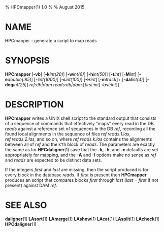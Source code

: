 % HPCmapper(1) 1.0
%
% August 2015

# NAME

HPCmapper - generate a script to map reads

# SYNOPSIS

**HPCmapper** [**-vb**] [**-k***int(20)*] [**-w***int(6)*] [**-h***int(50)*]
	[**-t***int*] [**-M***int*] [**-e***double(.85)*]
	[**-l***int(1000)*] [**-s***int(100)*] [**-H***int*]
    [**-m***track*]+ [**-dal***int(4)*] [**-deg***int(25)*]
	*ref:db|dam* *reads:db|dam* [*first:int*[-*last:int*]]

# DESCRIPTION

**HPCmapper** writes a UNIX shell script to the standard output that
consists of a sequence of commands that effectively "maps" every read in
the DB *reads* against a reference set of sequences in the DB *ref*,
recording all the found local alignments in the sequence of files
*ref.reads.1.las*, *ref.reads.2.las*, and so on, where *ref.reads.k.las*
contains the alignments between all of *ref* and the k'th block of
*reads*.  The parameters are exactly the same as for **HPCdaligner**(1)
save that the **-k**, **-h**, and **-e** defaults are set
appropriately for mapping, and the **-A** and **-I** options
make no sense as *ref* and *reads* are expected to be distinct
data sets.

If the integers *first* and *last* are missing, then the
script produced is for every block in the database *reads*.
If *first* is present then **HPCmapper** produces an script
that compares blocks *first* through *last* (*last* = *first*
if not present) against DAM *ref*.

# SEE ALSO

**daligner**(1)
**LAsort**(1)
**LAmerge**(1)
**LAshow**(1)
**LAcat**(1)
**LAsplit**(1)
**LAcheck**(1)
**HPCdaligner**(1)
